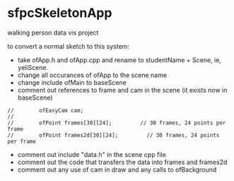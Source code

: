 # sfpcSkeletonApp
walking person data vis project

to convert a normal sketch to this system: 

- take ofApp.h and ofApp.cpp and rename to studentName + Scene, ie, yeliScene.
- change all occurances of ofApp to the scene name
- change include ofMain to baseScene
- comment out references to frame and cam in the scene (it exists now in baseScene) 

```
//        ofEasyCam cam;
//    
//        ofPoint frames[30][24];         // 30 frames, 24 points per frame
//        ofPoint frames2d[30][24];         // 30 frames, 24 points per frame
```

- comment out include "data.h" in the scene cpp file
- comment out the code that transfers the data into frames and frames2d
- comment out any use of cam in draw and any calls to ofBackground




